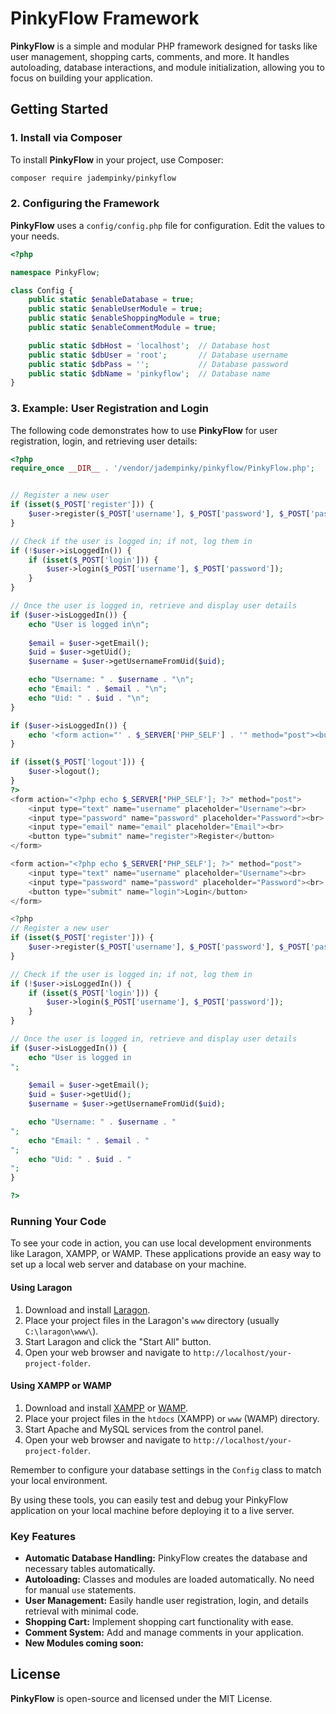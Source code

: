 
# PinkyFlow Framework

**PinkyFlow** is a simple and modular PHP framework designed for tasks like user management, shopping carts, comments, and more. It handles autoloading, database interactions, and module initialization, allowing you to focus on building your application.

## Getting Started

### 1. Install via Composer

To install **PinkyFlow** in your project, use Composer:

```bash
composer require jadempinky/pinkyflow
```

### 2. Configuring the Framework

**PinkyFlow** uses a `config/config.php` file for configuration. Edit the values to your needs.

```php
<?php

namespace PinkyFlow;

class Config {
    public static $enableDatabase = true;
    public static $enableUserModule = true;
    public static $enableShoppingModule = true;
    public static $enableCommentModule = true;

    public static $dbHost = 'localhost';  // Database host
    public static $dbUser = 'root';       // Database username
    public static $dbPass = '';           // Database password
    public static $dbName = 'pinkyflow';  // Database name
}
```

### 3. Example: User Registration and Login

The following code demonstrates how to use **PinkyFlow** for user registration, login, and retrieving user details:

```php
<?php
require_once __DIR__ . '/vendor/jadempinky/pinkyflow/PinkyFlow.php';


// Register a new user
if (isset($_POST['register'])) {
    $user->register($_POST['username'], $_POST['password'], $_POST['password'], $_POST['email']);
}

// Check if the user is logged in; if not, log them in
if (!$user->isLoggedIn()) {
    if (isset($_POST['login'])) {
        $user->login($_POST['username'], $_POST['password']);
    }
}

// Once the user is logged in, retrieve and display user details
if ($user->isLoggedIn()) {
    echo "User is logged in\n";
    
    $email = $user->getEmail();
    $uid = $user->getUid();
    $username = $user->getUsernameFromUid($uid);

    echo "Username: " . $username . "\n";
    echo "Email: " . $email . "\n";
    echo "Uid: " . $uid . "\n";
}

if ($user->isLoggedIn()) {
    echo '<form action="' . $_SERVER['PHP_SELF'] . '" method="post"><button type="submit" name="logout">Logout</button></form>';
}

if (isset($_POST['logout'])) {
    $user->logout();
}
?>
<form action="<?php echo $_SERVER['PHP_SELF']; ?>" method="post">
    <input type="text" name="username" placeholder="Username"><br>
    <input type="password" name="password" placeholder="Password"><br>
    <input type="email" name="email" placeholder="Email"><br>
    <button type="submit" name="register">Register</button>
</form>

<form action="<?php echo $_SERVER['PHP_SELF']; ?>" method="post">
    <input type="text" name="username" placeholder="Username"><br>
    <input type="password" name="password" placeholder="Password"><br>
    <button type="submit" name="login">Login</button>
</form>

<?php
// Register a new user
if (isset($_POST['register'])) {
    $user->register($_POST['username'], $_POST['password'], $_POST['password'], $_POST['email']);
}

// Check if the user is logged in; if not, log them in
if (!$user->isLoggedIn()) {
    if (isset($_POST['login'])) {
        $user->login($_POST['username'], $_POST['password']);
    }
}

// Once the user is logged in, retrieve and display user details
if ($user->isLoggedIn()) {
    echo "User is logged in
";
    
    $email = $user->getEmail();
    $uid = $user->getUid();
    $username = $user->getUsernameFromUid($uid);

    echo "Username: " . $username . "
";
    echo "Email: " . $email . "
";
    echo "Uid: " . $uid . "
";
}

?>
```


### Running Your Code

To see your code in action, you can use local development environments like Laragon, XAMPP, or WAMP. These applications provide an easy way to set up a local web server and database on your machine.

#### Using Laragon

1. Download and install [Laragon](https://laragon.org/download/).
2. Place your project files in the Laragon's `www` directory (usually `C:\laragon\www\`).
3. Start Laragon and click the "Start All" button.
4. Open your web browser and navigate to `http://localhost/your-project-folder`.

#### Using XAMPP or WAMP

1. Download and install [XAMPP](https://www.apachefriends.org/index.html) or [WAMP](https://www.wampserver.com/en/).
2. Place your project files in the `htdocs` (XAMPP) or `www` (WAMP) directory.
3. Start Apache and MySQL services from the control panel.
4. Open your web browser and navigate to `http://localhost/your-project-folder`.

Remember to configure your database settings in the `Config` class to match your local environment.

By using these tools, you can easily test and debug your PinkyFlow application on your local machine before deploying it to a live server.


### Key Features

- **Automatic Database Handling:** PinkyFlow creates the database and necessary tables automatically.
- **Autoloading:** Classes and modules are loaded automatically. No need for manual `use` statements.
- **User Management:** Easily handle user registration, login, and details retrieval with minimal code.
- **Shopping Cart:** Implement shopping cart functionality with ease.
- **Comment System:** Add and manage comments in your application.
- **New Modules coming soon:**

## License

**PinkyFlow** is open-source and licensed under the MIT License.
